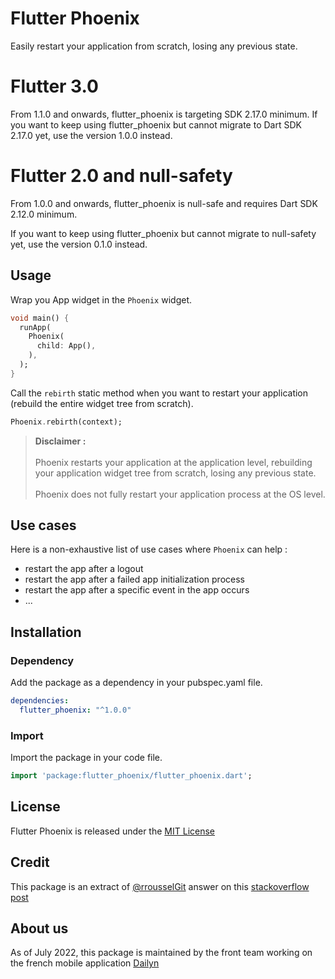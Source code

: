 # Flutter Phoenix

Easily restart your application from scratch, losing any previous state.

# Flutter 3.0 

From 1.1.0 and onwards, flutter_phoenix is targeting SDK 2.17.0 minimum.
If you want to keep using flutter_phoenix but cannot migrate to Dart SDK 2.17.0 yet, use the version 1.0.0 instead.

# Flutter 2.0 and null-safety

From 1.0.0 and onwards, flutter_phoenix is null-safe and requires Dart SDK 2.12.0 minimum.

If you want to keep using flutter_phoenix but cannot migrate to null-safety yet, use the version 0.1.0 instead.

## Usage

Wrap you App widget in the `Phoenix` widget.

```dart
void main() {
  runApp(
    Phoenix(
      child: App(),
    ),
  );
}
```

Call the `rebirth` static method when you want to restart your application (rebuild the entire widget tree from scratch).


```dart
Phoenix.rebirth(context);
```

>**Disclaimer :** 
<br><br>Phoenix restarts your application at the application level, rebuilding your application widget tree from scratch, losing any previous state.
<br><br>Phoenix does not fully restart your application process at the OS level.

## Use cases 

Here is a non-exhaustive list of use cases where `Phoenix` can help :

- restart the app after a logout
- restart the app after a failed app initialization process
- restart the app after a specific event in the app occurs
- ...

## Installation

### Dependency
Add the package as a dependency in your pubspec.yaml file.
```yaml
dependencies:
  flutter_phoenix: "^1.0.0"
```

### Import
Import the package in your code file.
```dart
import 'package:flutter_phoenix/flutter_phoenix.dart';
```

## License

Flutter Phoenix is released under the [MIT License](LICENSE)

## Credit

This package is an extract of [@rrousselGit](https://github.com/rrousselGit) answer on this [stackoverflow post](https://stackoverflow.com/questions/50115311/flutter-how-to-force-an-application-restart-in-production-mode)

## About us

As of July 2022, this package is maintained by the front team working on the french mobile application [Dailyn](https://www.dailyn.app) 